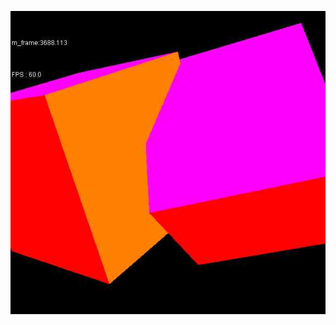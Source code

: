 ![alt text](https://github.com/neodyme60/fuzz_gl_api/blob/master/doc/cube2.jpg "Logo Title Text 1")
